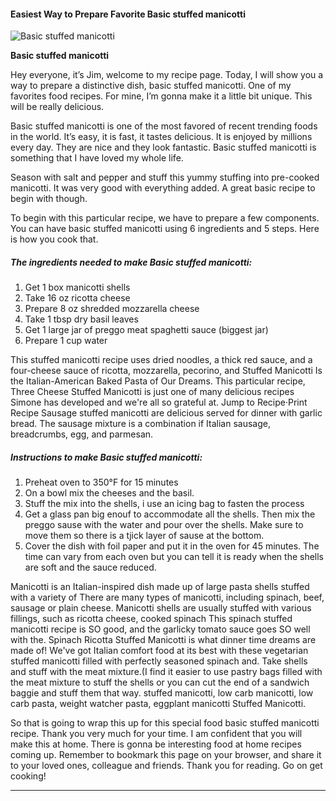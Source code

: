             

#### Easiest Way to Prepare Favorite Basic stuffed manicotti

![Basic stuffed manicotti](https://img-global.cpcdn.com/recipes/5370724754128896/751x532cq70/basic-stuffed-manicotti-recipe-main-photo.jpg)

**Basic stuffed manicotti**

Hey everyone, it’s Jim, welcome to my recipe page. Today, I will show you a way to prepare a distinctive dish, basic stuffed manicotti. One of my favorites food recipes. For mine, I’m gonna make it a little bit unique. This will be really delicious.

Basic stuffed manicotti is one of the most favored of recent trending foods in the world. It’s easy, it is fast, it tastes delicious. It is enjoyed by millions every day. They are nice and they look fantastic. Basic stuffed manicotti is something that I have loved my whole life.

Season with salt and pepper and stuff this yummy stuffing into pre-cooked manicotti. It was very good with everything added. A great basic recipe to begin with though.

To begin with this particular recipe, we have to prepare a few components. You can have basic stuffed manicotti using 6 ingredients and 5 steps. Here is how you cook that.

##### The ingredients needed to make Basic stuffed manicotti:

1.  Get 1 box manicotti shells
2.  Take 16 oz ricotta cheese
3.  Prepare 8 oz shredded mozzarella cheese
4.  Take 1 tbsp dry basil leaves
5.  Get 1 large jar of preggo meat spaghetti sauce (biggest jar)
6.  Prepare 1 cup water

This stuffed manicotti recipe uses dried noodles, a thick red sauce, and a four-cheese sauce of ricotta, mozzarella, pecorino, and Stuffed Manicotti Is the Italian-American Baked Pasta of Our Dreams. This particular recipe, Three Cheese Stuffed Manicotti is just one of many delicious recipes Simone has developed and we're all so grateful at. Jump to Recipe·Print Recipe Sausage stuffed manicotti are delicious served for dinner with garlic bread. The sausage mixture is a combination if Italian sausage, breadcrumbs, egg, and parmesan.

##### Instructions to make Basic stuffed manicotti:

1.  Preheat oven to 350°F for 15 minutes
2.  On a bowl mix the cheeses and the basil.
3.  Stuff the mix into the shells, i use an icing bag to fasten the process
4.  Get a glass pan big enouf to accommodate all the shells. Then mix the preggo sause with the water and pour over the shells. Make sure to move them so there is a tjick layer of sause at the bottom.
5.  Cover the dish with foil paper and put it in the oven for 45 minutes. The time can vary from each oven but you can tell it is ready when the shells are soft and the sauce reduced.

Manicotti is an Italian-inspired dish made up of large pasta shells stuffed with a variety of There are many types of manicotti, including spinach, beef, sausage or plain cheese. Manicotti shells are usually stuffed with various fillings, such as ricotta cheese, cooked spinach This spinach stuffed manicotti recipe is SO good, and the garlicky tomato sauce goes SO well with the. Spinach Ricotta Stuffed Manicotti is what dinner time dreams are made of! We've got Italian comfort food at its best with these vegetarian stuffed manicotti filled with perfectly seasoned spinach and. Take shells and stuff with the meat mixture.(I find it easier to use pastry bags filled with the meat mixture to stuff the shells or you can cut the end of a sandwich baggie and stuff them that way. stuffed manicotti, low carb manicotti, low carb pasta, weight watcher pasta, eggplant manicotti Stuffed Manicotti.

So that is going to wrap this up for this special food basic stuffed manicotti recipe. Thank you very much for your time. I am confident that you will make this at home. There is gonna be interesting food at home recipes coming up. Remember to bookmark this page on your browser, and share it to your loved ones, colleague and friends. Thank you for reading. Go on get cooking!

* * *